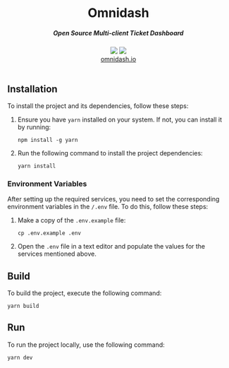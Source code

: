 <div align="center">
    <h1 align="center">Omnidash</h1>
    <h5>Open Source Multi-client Ticket Dashboard</h5>
</div>

<div align="center">
  <a href="https://sonarcloud.io/api/project_badges/measure?project=bartvdbraak_omnidash&metric=alert_status"><img src="https://sonarcloud.io/api/project_badges/measure?project=bartvdbraak_omnidash&metric=alert_status" /></a>
  <a href="https://github.com/bartvdbraak/omnidash/deployments/activity_log?environment=Production"><img src="https://img.shields.io/github/deployments/bartvdbraak/omnidash/production?label=vercel&logo=vercel" /></a>
</div>

<div align="center">
  <a href="https://omnidash.io?ref=github">omnidash.io</a>
</div>
<br/>


## Installation

To install the project and its dependencies, follow these steps:

1.  Ensure you have `yarn` installed on your system. If not, you can install it by running:

    ```sh-session
    npm install -g yarn
    ```

2.  Run the following command to install the project dependencies:
    ```sh-session
    yarn install
    ```

### Environment Variables

After setting up the required services, you need to set the corresponding environment variables in the `/.env` file. To do this, follow these steps:

1.  Make a copy of the `.env.example` file:
    ```sh-session
    cp .env.example .env
    ```
2.  Open the `.env` file in a text editor and populate the values for the services mentioned above.

## Build

To build the project, execute the following command:

```sh-session
yarn build
```

## Run

To run the project locally, use the following command:

```sh-session
yarn dev
```

